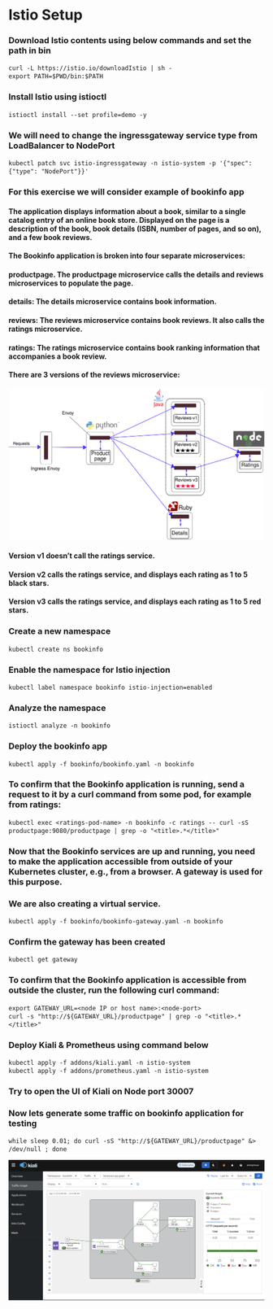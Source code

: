 # Istio Setup

### Download Istio contents using below commands and set the path in bin
```console
curl -L https://istio.io/downloadIstio | sh -
export PATH=$PWD/bin:$PATH
```
### Install Istio using istioctl
```console
istioctl install --set profile=demo -y
```
### We will need to change the ingressgateway service type from LoadBalancer to NodePort
```console
kubectl patch svc istio-ingressgateway -n istio-system -p '{"spec": {"type": "NodePort"}}'
```
### For this exercise we will consider example of bookinfo app
#### The application displays information about a book, similar to a single catalog entry of an online book store. Displayed on the page is a description of the book, book details (ISBN, number of pages, and so on), and a few book reviews.

#### The Bookinfo application is broken into four separate microservices:

#### productpage. The productpage microservice calls the details and reviews microservices to populate the page.
#### details: The details microservice contains book information.
#### reviews: The reviews microservice contains book reviews. It also calls the ratings microservice.
#### ratings: The ratings microservice contains book ranking information that accompanies a book review.
#### There are 3 versions of the reviews microservice:
![bookinfo app architecture](withistio.svg)
#### Version v1 doesn’t call the ratings service.
#### Version v2 calls the ratings service, and displays each rating as 1 to 5 black stars.
#### Version v3 calls the ratings service, and displays each rating as 1 to 5 red stars.

### Create a new namespace 
```console
kubectl create ns bookinfo
```
### Enable the namespace for Istio injection
```console
kubectl label namespace bookinfo istio-injection=enabled
```
### Analyze the namespace
```console
istioctl analyze -n bookinfo
```
### Deploy the bookinfo app
```console
kubectl apply -f bookinfo/bookinfo.yaml -n bookinfo
```
### To confirm that the Bookinfo application is running, send a request to it by a curl command from some pod, for example from ratings:
```console
kubectl exec <ratings-pod-name> -n bookinfo -c ratings -- curl -sS productpage:9080/productpage | grep -o "<title>.*</title>"
```
### Now that the Bookinfo services are up and running, you need to make the application accessible from outside of your Kubernetes cluster, e.g., from a browser. A gateway is used for this purpose.
### We are also creating a virtual service.
```console
kubectl apply -f bookinfo/bookinfo-gateway.yaml -n bookinfo
```
### Confirm the gateway has been created
```console
kubectl get gateway
```
### To confirm that the Bookinfo application is accessible from outside the cluster, run the following curl command:
```console
export GATEWAY_URL=<node IP or host name>:<node-port>
curl -s "http://${GATEWAY_URL}/productpage" | grep -o "<title>.*</title>"
```
### Deploy Kiali & Prometheus using command below
```console
kubectl apply -f addons/kiali.yaml -n istio-system
kubectl apply -f addons/prometheus.yaml -n istio-system
```

### Try to open the UI of Kiali on Node port 30007
### Now lets generate some traffic on bookinfo application for testing
```console
while sleep 0.01; do curl -sS "http://${GATEWAY_URL}/productpage" &> /dev/null ; done
```
![Kiali UI of app bookinfo](kiali.png)